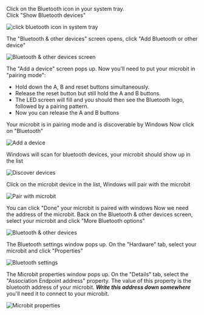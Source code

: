 Click on the Bluetooth icon in your system tray.  
Click "Show Bluetooth devices"

![click bluetooth icon in system tray](bluetooth-1.png)  

The "Bluetooth & other devices" screen opens, click "Add Bluetooth or other device"

![Bluetooth & other devices screen](bluetooth-2.png)  

The "Add a device" screen pops up. Now you'll need to put your microbit in "pairing mode":

  - Hold down the A, B and reset buttons simultaneously.
  - Release the reset button but still hold the A and B buttons.
  - The LED screen will fill and you should then see the Bluetooth logo, followed by a pairing pattern.
  - Now you can release the A and B buttons

Your microbit is in pairing mode and is discoverable by Windows
Now click on "Bluetooth"

![Add a device](bluetooth-3.png)  

Windows will scan for bluetooth devices, your microbit should show up in the list

![Discover devices](bluetooth-4.png)

Click on the microbit device in the list, Windows will pair with the microbit

![Pair with microbit](bluetooth-5.png)

You can click "Done" your microbit is paired with windows
Now we need the address of the microbit. Back on the Bluetooth & other devices screen, select your microbit and click
"More Bluetooth options"

![Bluetooth & other devices](address-1.png)

The Bluetooth settings window pops up. On the "Hardware" tab, select your microbit and click "Properties"  

![Bluetooth settings](address-2.png)

The Microbit properties window pops up. On the "Details" tab, select the "Association Endpoint address" property. 
The value of this property is the bluetooth address of your microbit.  ***Write this address down somewhere*** you'll
need it to connect to your microbit.

![Microbit properties](address-3.png)
